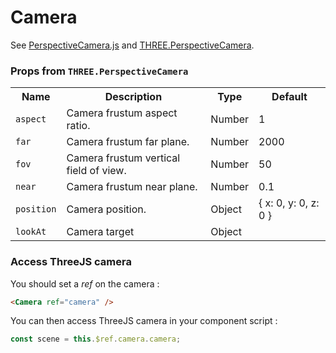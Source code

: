 # Camera

See [PerspectiveCamera.js](https://github.com/troisjs/trois/blob/master/src/core/PerspectiveCamera.js) and [THREE.PerspectiveCamera](https://threejs.org/docs/#api/en/cameras/PerspectiveCamera).

### Props from `THREE.PerspectiveCamera`

<table>
  <tbody>
    <tr>
      <th>Name</th>
      <th>Description</th>
      <th>Type</th>
      <th>Default</th>
    </tr>
    <tr>
      <td><code>aspect</code></td>
      <td>Camera frustum aspect ratio.</td>
      <td>Number</td>
      <td>1</td>
    </tr>
    <tr>
      <td><code>far</code></td>
      <td>Camera frustum far plane.</td>
      <td>Number</td>
      <td>2000</td>
    </tr>
    <tr>
      <td><code>fov</code></td>
      <td>Camera frustum vertical field of view.</td>
      <td>Number</td>
      <td>50</td>
    </tr>
    <tr>
      <td><code>near</code></td>
      <td>Camera frustum near plane.</td>
      <td>Number</td>
      <td>0.1</td>
    </tr>
    <tr>
      <td><code>position</code></td>
      <td>Camera position.</td>
      <td>Object</td>
      <td>{ x: 0, y: 0, z: 0 }</td>
    </tr>
    <tr>
      <td><code>lookAt</code></td>
      <td>Camera target</td>
      <td>Object</td>
      <td></td>
    </tr>
  </tbody>
</table>

### Access ThreeJS camera

You should set a *ref* on the camera :

```html
<Camera ref="camera" />
```

You can then access ThreeJS camera in your component script :

```js
const scene = this.$ref.camera.camera;
```
